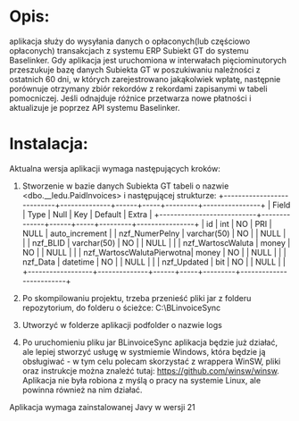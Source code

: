 # Opis:
aplikacja służy do wysyłania danych o opłaconych(lub częściowo opłaconych) transakcjach z systemu ERP Subiekt GT do systemu Baselinker. Gdy aplikacja jest uruchomiona w interwałach pięciominutorych przeszukuje bazę danych Subiekta GT w poszukiwaniu należności z ostatnich 60 dni, w których zarejestrowano jakąkolwiek wpłatę, następnie porównuje otrzymany zbiór rekordów z rekordami
zapisanymi w tabeli pomocniczej. Jeśli odnajduje różnice przetwarza nowe płatności i aktualizuje je poprzez API systemu Baselinker.
# Instalacja:
Aktualna wersja aplikacji wymaga następujących kroków:
1. Stworzenie w bazie danych Subiekta GT tabeli o nazwie <dbo.__ledu.PaidInvoices> i następującej strukturze:
+---------------------------+--------------+------+-----+---------+----------------+
| Field                     | Type         | Null | Key | Default | Extra          |
+---------------------------+--------------+------+-----+---------+----------------+
| id                        | int          | NO   | PRI | NULL    | auto_increment |
| nzf_NumerPelny            | varchar(50)  | NO   |     | NULL    |                |
| nzf_BLID                  | varchar(50)  | NO   |     | NULL    |                |
| nzf_WartoscWaluta         | money        | NO   |     | NULL    |                |
| nzf_WartoscWalutaPierwotna| money        | NO   |     | NULL    |                |
| nzf_Data                  | datetime     | NO   |     | NULL    |                |
| nzf_Updated               | bit          | NO   |     | NULL    |                |
+------------------+--------------+------+-----+---------+-------------------------+

2. Po skompilowaniu projektu, trzeba przenieść pliki jar z folderu repozytorium, do folderu o ścieżce: C:\BLinvoiceSync
3. Utworzyć w folderze aplikacji podfolder o nazwie logs
4. Po uruchomieniu pliku jar BLinvoiceSync aplikacja będzie już działać, ale lepiej stworzyć usługę w systmiemie Windows, która będzie ją obsługiwać - w tym celu polecam skorzystać z wrappera WinSW, pliki oraz instrukcje można znaleźć tutaj: https://github.com/winsw/winsw. Aplikacja nie była robiona z myślą o pracy na systemie Linux, ale powinna również na nim działać.

Aplikacja wymaga zainstalowanej Javy w wersji 21
